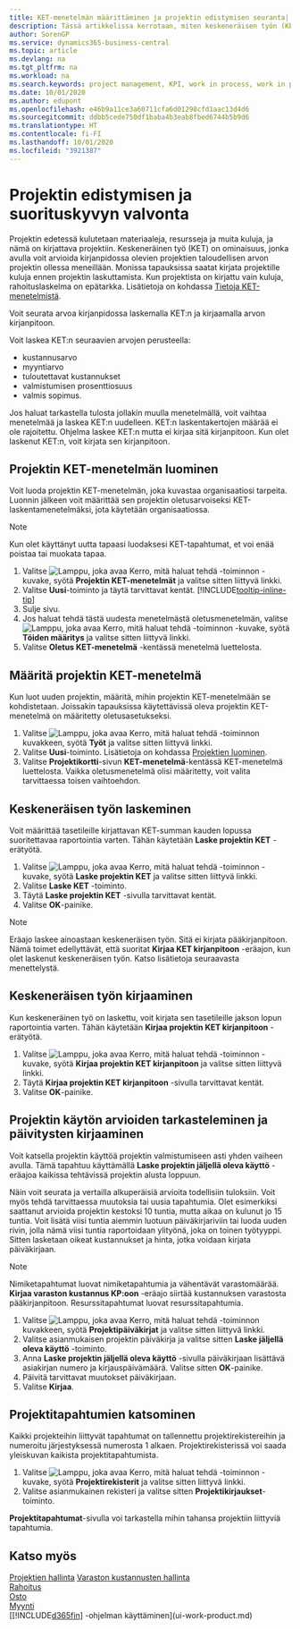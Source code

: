```yaml
---
title: KET-menetelmän määrittäminen ja projektin edistymisen seuranta| Microsoft Docs
description: Tässä artikkelissa kerrotaan, miten keskeneräisen työn (KET) menetelmä luodaan ja miten KET lasketaan, kun projektien taloudellinen arvo arvioidaan projektin ollessa kesken.
author: SorenGP
ms.service: dynamics365-business-central
ms.topic: article
ms.devlang: na
ms.tgt_pltfrm: na
ms.workload: na
ms.search.keywords: project management, KPI, work in process, work in progress
ms.date: 10/01/2020
ms.author: edupont
ms.openlocfilehash: e46b9a11ce3a60711cfa6d01298cfd1aac13d4d6
ms.sourcegitcommit: ddbb5cede750df1baba4b3eab8fbed6744b5b9d6
ms.translationtype: HT
ms.contentlocale: fi-FI
ms.lasthandoff: 10/01/2020
ms.locfileid: "3921387"
---
```

# <a name="monitor-job-progress-and-performance"></a>Projektin edistymisen ja suorituskyvyn valvonta
Projektin edetessä kulutetaan materiaaleja, resursseja ja muita kuluja, ja nämä on kirjattava projektiin. Keskeneräinen työ (KET) on ominaisuus, jonka avulla voit arvioida kirjanpidossa olevien projektien taloudellisen arvon projektin ollessa meneillään. Monissa tapauksissa saatat kirjata projektille kuluja ennen projektin laskuttamista. Kun projektista on kirjattu vain kuluja, rahoituslaskelma on epätarkka. Lisätietoja on kohdassa [Tietoja KET-menetelmistä](projects-understanding-wip.md).

Voit seurata arvoa kirjanpidossa laskemalla KET:n ja kirjaamalla arvon kirjanpitoon.

Voit laskea KET:n seuraavien arvojen perusteella:

* kustannusarvo
* myyntiarvo
* tuloutettavat kustannukset
* valmistumisen prosenttiosuus
* valmis sopimus.

Jos haluat tarkastella tulosta jollakin muulla menetelmällä, voit vaihtaa menetelmää ja laskea KET:n uudelleen. KET:n laskentakertojen määrää ei ole rajoitettu. Ohjelma laskee KET:n mutta ei kirjaa sitä kirjanpitoon. Kun olet laskenut KET:n, voit kirjata sen kirjanpitoon.

## <a name="to-create-a-job-wip-method"></a>Projektin KET-menetelmän luominen
Voit luoda projektin KET-menetelmän, joka kuvastaa organisaatiosi tarpeita. Luonnin jälkeen voit määrittää sen projektin oletusarvoiseksi KET-laskentamenetelmäksi, jota käytetään organisaatiossa.  

> [!NOTE]
> Kun olet käyttänyt uutta tapaasi luodaksesi KET-tapahtumat, et voi enää poistaa tai muokata tapaa.  

1. Valitse ![Lamppu, joka avaa Kerro, mitä haluat tehdä -toiminnon](media/ui-search/search_small.png "Kerro, mitä haluat tehdä") -kuvake, syötä **Projektin KET-menetelmät** ja valitse sitten liittyvä linkki.  
2. Valitse **Uusi**-toiminto ja täytä tarvittavat kentät. [!INCLUDE[tooltip-inline-tip](includes/tooltip-inline-tip_md.md)]  
3. Sulje sivu.   
4. Jos haluat tehdä tästä uudesta menetelmästä oletusmenetelmän, valitse ![Lamppu, joka avaa Kerro, mitä haluat tehdä -toiminnon](media/ui-search/search_small.png "Kerro, mitä haluat tehdä") -kuvake, syötä **Töiden määritys** ja valitse sitten liittyvä linkki.  
5. Valitse **Oletus KET-menetelmä** -kentässä menetelmä luettelosta.

## <a name="to-define-a-wip-method-for-a-job"></a>Määritä projektin KET-menetelmä
Kun luot uuden projektin, määritä, mihin projektin KET-menetelmään se kohdistetaan. Joissakin tapauksissa käytettävissä oleva projektin KET-menetelmä on määritetty oletusasetukseksi.

1. Valitse ![Lamppu, joka avaa Kerro, mitä haluat tehdä -toiminnon](media/ui-search/search_small.png "Kerro, mitä haluat tehdä") kuvakkeen, syötä **Työt** ja valitse sitten liittyvä linkki.
2. Valitse **Uusi**-toiminto. Lisätietoja on kohdassa [Projektien luominen](projects-how-create-jobs.md).  
3. Valitse **Projektikortti**-sivun **KET-menetelmä**-kentässä KET-menetelmä luettelosta. Vaikka oletusmenetelmä olisi määritetty, voit valita tarvittaessa toisen vaihtoehdon.  

## <a name="to-calculate-wip"></a>Keskeneräisen työn laskeminen
Voit määrittää tasetileille kirjattavan KET-summan kauden lopussa suoritettavaa raportointia varten. Tähän käytetään **Laske projektin KET** -erätyötä.  

1. Valitse ![Lamppu, joka avaa Kerro, mitä haluat tehdä -toiminnon](media/ui-search/search_small.png "Kerro, mitä haluat tehdä") -kuvake, syötä **Laske projektin KET** ja valitse sitten liittyvä linkki.  
2. Valitse **Laske KET** -toiminto.
3. Täytä **Laske projektin KET** -sivulla tarvittavat kentät.
4. Valitse **OK**-painike.  

> [!NOTE]  
>   Eräajo laskee ainoastaan keskeneräisen työn. Sitä ei kirjata pääkirjanpitoon. Nämä toimet edellyttävät, että suoritat **Kirjaa KET kirjanpitoon** -eräajon, kun olet laskenut keskeneräisen työn. Katso lisätietoja seuraavasta menettelystä.

## <a name="to-post-wip"></a>Keskeneräisen työn kirjaaminen
Kun keskeneräinen työ on laskettu, voit kirjata sen tasetileille jakson lopun raportointia varten. Tähän käytetään **Kirjaa projektin KET kirjanpitoon** -erätyötä.

1. Valitse ![Lamppu, joka avaa Kerro, mitä haluat tehdä -toiminnon](media/ui-search/search_small.png "Kerro, mitä haluat tehdä") -kuvake, syötä **Kirjaa projektin KET kirjanpitoon** ja valitse sitten liittyvä linkki.  
2. Täytä **Kirjaa projektin KET kirjanpitoon** -sivulla tarvittavat kentät.  
3. Valitse **OK**-painike.

## <a name="to-view-job-usage-estimates-and-post-updates"></a>Projektin käytön arvioiden tarkasteleminen ja päivitysten kirjaaminen
Voit katsella projektin käyttöä projektin valmistumiseen asti yhden vaiheen avulla. Tämä tapahtuu käyttämällä **Laske projektin jäljellä oleva käyttö** -eräajoa kaikissa tehtävissä projektin alusta loppuun.  

Näin voit seurata ja vertailla alkuperäisiä arvioita todellisiin tuloksiin. Voit myös tehdä tarvittaessa muutoksia tai uusia tapahtumia. Olet esimerkiksi saattanut arvioida projektin kestoksi 10 tuntia, mutta aikaa on kulunut jo 15 tuntia. Voit lisätä viisi tuntia aiemmin luotuun päiväkirjariviin tai luoda uuden rivin, jolla nämä viisi tuntia raportoidaan ylityönä, joka on toinen työtyyppi. Sitten lasketaan oikeat kustannukset ja hinta, jotka voidaan kirjata päiväkirjaan.  

> [!NOTE]  
>   Nimiketapahtumat luovat nimiketapahtumia ja vähentävät varastomäärää. **Kirjaa varaston kustannus KP:oon** -eräajo siirtää kustannuksen varastosta pääkirjanpitoon. Resurssitapahtumat luovat resurssitapahtumia.  

1. Valitse ![Lamppu, joka avaa Kerro, mitä haluat tehdä -toiminnon](media/ui-search/search_small.png "Kerro, mitä haluat tehdä") kuvakkeen, syötä **Projektipäiväkirjat** ja valitse sitten liittyvä linkki.  
2. Valitse asianmukaisen projektin päiväkirja ja valitse sitten **Laske jäljellä oleva käyttö** -toiminto.  
3. Anna **Laske projektin jäljellä oleva käyttö** -sivulla päiväkirjaan lisättävä asiakirjan numero ja kirjauspäivämäärä. Valitse sitten **OK**-painike.  
4. Päivitä tarvittavat muutokset päiväkirjaan.  
5. Valitse **Kirjaa**.

## <a name="to-view-job-ledger-entries"></a>Projektitapahtumien katsominen
Kaikki projekteihin liittyvät tapahtumat on tallennettu projektirekistereihin ja numeroitu järjestyksessä numerosta 1 alkaen. Projektirekisterissä voi saada yleiskuvan kaikista projektitapahtumista.    

1. Valitse ![Lamppu, joka avaa Kerro, mitä haluat tehdä -toiminnon](media/ui-search/search_small.png "Kerro, mitä haluat tehdä") -kuvake, syötä **Projektirekisterit** ja valitse sitten liittyvä linkki.
2. Valitse asianmukainen rekisteri ja valitse sitten **Projektikirjaukset**-toiminto.

**Projektitapahtumat**-sivulla voi tarkastella mihin tahansa projektiin liittyviä tapahtumia.  

## <a name="see-also"></a>Katso myös
[Projektien hallinta](projects-manage-projects.md)
[Varaston kustannusten hallinta](finance-manage-inventory-costs.md)   
[Rahoitus](finance.md)  
[Osto](purchasing-manage-purchasing.md)         
[Myynti](sales-manage-sales.md)      
[[!INCLUDE[d365fin](includes/d365fin_md.md)] -ohjelman käyttäminen](ui-work-product.md)  
